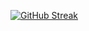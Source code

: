 [![GitHub Streak](https://github-readme-streak-stats.herokuapp.com/?user=Zach-Trani&theme=nightowl)](https://git.io/streak-stats)
